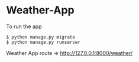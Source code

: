 # Weather-App

 To run the app 
 ```
 $ python manage.py migrate
 $ python manage.py runserver
 ```
 
 Weather App route => http://127.0.0.1:8000/weather/
